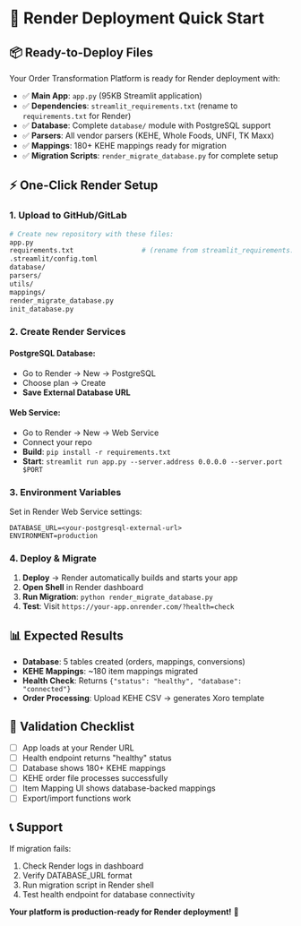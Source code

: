 # 🚀 Render Deployment Quick Start

## 📦 **Ready-to-Deploy Files**

Your Order Transformation Platform is ready for Render deployment with:

- ✅ **Main App**: `app.py` (95KB Streamlit application)  
- ✅ **Dependencies**: `streamlit_requirements.txt` (rename to `requirements.txt` for Render)
- ✅ **Database**: Complete `database/` module with PostgreSQL support
- ✅ **Parsers**: All vendor parsers (KEHE, Whole Foods, UNFI, TK Maxx)
- ✅ **Mappings**: 180+ KEHE mappings ready for migration
- ✅ **Migration Scripts**: `render_migrate_database.py` for complete setup

## ⚡ **One-Click Render Setup**

### **1. Upload to GitHub/GitLab**
```bash
# Create new repository with these files:
app.py
requirements.txt                 # (rename from streamlit_requirements.txt)
.streamlit/config.toml
database/
parsers/
utils/
mappings/
render_migrate_database.py
init_database.py
```

### **2. Create Render Services**

#### **PostgreSQL Database:**
- Go to Render → New → PostgreSQL
- Choose plan → Create
- **Save External Database URL**

#### **Web Service:**
- Go to Render → New → Web Service  
- Connect your repo
- **Build**: `pip install -r requirements.txt`
- **Start**: `streamlit run app.py --server.address 0.0.0.0 --server.port $PORT`

### **3. Environment Variables**
Set in Render Web Service settings:
```
DATABASE_URL=<your-postgresql-external-url>
ENVIRONMENT=production
```

### **4. Deploy & Migrate**
1. **Deploy** → Render automatically builds and starts your app
2. **Open Shell** in Render dashboard
3. **Run Migration**: `python render_migrate_database.py`
4. **Test**: Visit `https://your-app.onrender.com/?health=check`

## 📊 **Expected Results**

- **Database**: 5 tables created (orders, mappings, conversions)
- **KEHE Mappings**: ~180 item mappings migrated
- **Health Check**: Returns `{"status": "healthy", "database": "connected"}`
- **Order Processing**: Upload KEHE CSV → generates Xoro template

## 🎯 **Validation Checklist**

- [ ] App loads at your Render URL
- [ ] Health endpoint returns "healthy" status  
- [ ] Database shows 180+ KEHE mappings
- [ ] KEHE order file processes successfully
- [ ] Item Mapping UI shows database-backed mappings
- [ ] Export/import functions work

## 📞 **Support**

If migration fails:
1. Check Render logs in dashboard
2. Verify DATABASE_URL format
3. Run migration script in Render shell
4. Test health endpoint for database connectivity

**Your platform is production-ready for Render deployment!** 🎉